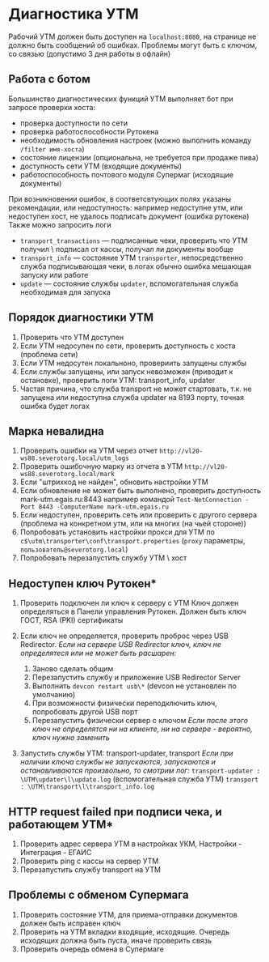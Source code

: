 # Диагностика УТМ
Рабочий УТМ должен быть доступен на `localhost:8080`, на странице не должно быть сообщений об ошибках.
Проблемы могут быть с ключом, со связью (допустимо 3 дня работы в офлайн)

## Работа с ботом
Большинство диагностических функций УТМ выполняет бот при запросе проверки хоста:
- проверка доступности по сети
- проверка работоспособности Рутокена
- необходимость обновления настроек (можно выполнить команду `/filter имя-хоста`)
- состояние лицензии (опциональна, не требуется при продаже пива)
- доступность сети УТМ (входящие документы)
- работоспособность почтового модуля Супермаг (исходящие документы)

При возникновении ошибок, в соответсвтующих полях указаны рекомендации, или недоступность: например недоступне утм, или недоступен хост, не удалось подписать документ (ошибка рутокена)
Также можно запросить логи 
- `transport_transactions` — подписанные чеки, проверить что УТМ получил \ подписал от кассы, получал ли документы вообще
- `transport_info` — состояние УТМ `transporter`, непосредственно служба подписывающая чеки, в логах обычно ошибка мешающая запуску или работе
- `update` — состояние службы `updater`, вспомогательная служба необходимая для запуска

## Порядок диагностики УТМ
1. Проверить что УТМ доступен
2. Если УТМ недосупен по сети, проверить доступность с хоста (проблема сети)
3. Если УТМ недосутен локальноно, провериить запущены службы
4. Если службы запущены, или запуск невозможен (приводит к остановке), проверить логи УТМ: transport_info, updater
5. Частая причина, что служба transport не может стартовать, т.к. не запущена или недоступна служба updater на 8193 порту, точная ошибка будет логах

## Марка невалидна
1. Проверить ошибки на УТМ через отчет `http://vl20-ws88.severotorg.local/utm_logs`
2. Проверить ошибочную марку из отчета в УТМ `http://vl20-ws88.severotorg.local/mark`
3. Если "штрихкод не найден", обновить настройки УТМ
4. Если обновление не может быть выполнено, проверить доступность mark-utm.egais.ru:8443 например командой `Test-NetConnection -Port 8443 -ComputerName mark-utm.egais.ru`
5. Если недоступен, проверить сеть или проверить с другого сервера (проблема на конкретном утм, или на многих (на чьей стороне))
6. Попробовать установить настройки прокси для УТМ по `c$\utm\transporter\conf\transport.properties` (`proxy` параметры, `пользователь@severotorg.local`)
7. Попробовать перезапустить службу УТМ \ хост

## Недоступен ключ Рутокен*
1. Проверить подключен ли ключ к серверу с УТМ
    Ключ должен определяться в Панели управления Рутокен. Должен быть ключ ГОСТ, RSA (PKI) сертификаты

2. Если ключ не определяется, проверить проброс через USB Redirector.
    _Если на сервере USB Redirector ключ, ключ не определятеся или не может быть расшарен:_
    1. Заново сделать общим
    2. Перезапустить службу и приложение USB Redirector Server
    3. Выполнить `devcon restart usb\*` (devcon не установлен по умолчанию)
    4. При возможности физически переподключить ключ, попробовать другой USB порт
    5. Перезапустить физически сервер с ключом
    _Если после этого ключ не определятся ни на клиенте, ни на сервере - вероятно, ключ нужно заменить_

3. Запустить службы УТМ: transport-updater, transport
    _Если при наличии ключа службы не запускаются, запускаются и останавливаются произвольно, то смотрим лог:_
    `transport-updater : \UTM\updater\l\update.log` (вспомогательная служба УТМ)
    `transport : \UTM\transport\l\transport_info.log`

## HTTP request failed при подписи чека, и работающем УТМ*
1. Проверить адрес сервера УТМ в настройках УКМ, Настройки - Интеграция - ЕГАИС
2. Проверить ping с кассы на сервер УТМ
3. Перезапустить службу transport на УТМ

## Проблемы с обменом Супермага
1. Проверить состояние УТМ, для приема-отправки документов должен быть исправен ключ
2. Проверить на УТМ вкладки входящие, исходящие. Очередь исходящих должна быть пуста, иначе проверить связь
3. Проверить очередь обмена в Супермаге